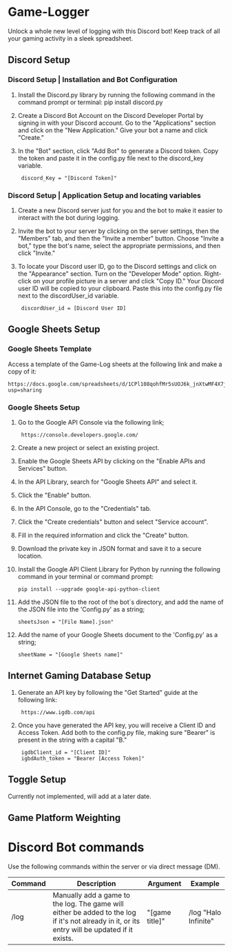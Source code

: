 # Game-Logger
Unlock a whole new level of logging with this Discord bot! Keep track of all your gaming activity in a sleek spreadsheet.

## Discord Setup

### Discord Setup | Installation and Bot Configuration

1. Install the Discord.py library by running the following command in the command prompt or terminal:
        pip install discord.py

2. Create a Discord Bot Account on the Discord Developer Portal by signing in with your Discord account. Go to the "Applications" section and click on the "New Application." Give your bot a name and click "Create."

3. In the "Bot" section, click "Add Bot" to generate a Discord token. Copy the token and paste it in the config.py file next to the discord_key variable.
    
        discord_Key = "[Discord Token]"

### Discord Setup | Application Setup and locating variables

1. Create a new Discord server just for you and the bot to make it easier to interact with the bot during logging.

2. Invite the bot to your server by clicking on the server settings, then the "Members" tab, and then the "Invite a member" button. Choose "Invite a bot," type the bot's name, select the appropriate permissions, and then click "Invite."

3. To locate your Discord user ID, go to the Discord settings and click on the "Appearance" section. Turn on the "Developer Mode" option. Right-click on your profile picture in a server and click "Copy ID." Your Discord user ID will be copied to your clipboard. Paste this into the config.py file next to the discordUser_id variable.

        discordUser_id = [Discord User ID]

## Google Sheets Setup

### Google Sheets Template

Access a template of the Game-Log sheets at the following link and make a copy of it:

    https://docs.google.com/spreadsheets/d/1CPl108qohfMr5sUOJ6k_jnXtwMF4X7js1d38jUbCv0c/edit?usp=sharing

### Google Sheets Setup

1. Go to the Google API Console via the following link;
        
        https://console.developers.google.com/

2. Create a new project or select an existing project.

3. Enable the Google Sheets API by clicking on the "Enable APIs and Services" button.

4. In the API Library, search for "Google Sheets API" and select it.

5. Click the "Enable" button.

6. In the API Console, go to the "Credentials" tab.

7. Click the "Create credentials" button and select "Service account".

8. Fill in the required information and click the "Create" button.

9. Download the private key in JSON format and save it to a secure location.

10. Install the Google API Client Library for Python by running the following command in your terminal or command prompt:

        pip install --upgrade google-api-python-client

11. Add the JSON file to the root of the bot´s directory, and add the name of the JSON file into the 'Config.py' as a string;
        
        sheetsJson = "[File Name].json"
                
12. Add the name of your Google Sheets document to the 'Config.py' as a string;

        sheetName = "[Google Sheets name]"

## Internet Gaming Database Setup

1. Generate an API key by following the "Get Started" guide at the following link:

        https://www.igdb.com/api
        
2. Once you have generated the API key, you will receive a Client ID and Access Token. Add both to the config.py file, making sure "Bearer" is present in the string with a capital "B."

        igdbClient_id = "[Client ID]"
        igbdAuth_token = "Bearer [Access Token]"
        
## Toggle Setup

Currently not implemented, will add at a later date.

## Game Platform Weighting


# Discord Bot commands

Use the following commands within the server or via direct message (DM).

| Command  | Description | Argument  | Example |
| ------------- | ------------- |------------- | ------------- |
| /log  | Manually add a game to the log. The game will either be added to the log if it's not already in it, or its entry will be updated if it exists. | "[game title]"  | /log "Halo Infinite"  |
